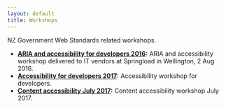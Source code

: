 ```yaml
---
layout: default
title: Workshops
---
```


NZ Government Web Standards related workshops.

* **[ARIA and accessibility for developers 2016](NZ-Govt-ARIA-A11y-workshop-2016/):** ARIA and accessibility workshop delivered to IT vendors at Springload in Wellington, 2 Aug 2016.
* **[Accessibility for developers 2017](NZ-Govt-A11y-for-developers-workshop-June-July-2017/):** Accessibility workshop for developers.
* **[Content accessibility July 2017](content-accessibility/):** Content accessibility workshop July 2017.

